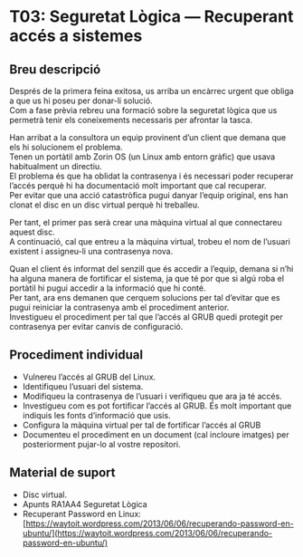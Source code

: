 # T03: Seguretat Lògica — Recuperant accés a sistemes

## Breu descripció

Després de la primera feina exitosa, us arriba un encàrrec urgent que obliga a que us hi poseu per donar-li solució.  
Com a fase prèvia rebreu una formació sobre la seguretat lògica que us permetrà tenir els coneixements necessaris per afrontar la tasca.

Han arribat a la consultora un equip provinent d’un client que demana que els hi solucionem el problema.  
Tenen un portàtil amb Zorin OS (un Linux amb entorn gràfic) que usava habitualment un directiu.  
El problema és que ha oblidat la contrasenya i és necessari poder recuperar l’accés perquè hi ha documentació molt important que cal recuperar.  
Per evitar que una acció catastròfica pugui danyar l’equip original, ens han clonat el disc en un disc virtual perquè hi treballeu.

Per tant, el primer pas serà crear una màquina virtual al que connectareu aquest disc.  
A continuació, cal que entreu a la màquina virtual, trobeu el nom de l’usuari existent i assigneu-li una contrasenya nova.

Quan el client és informat del senzill que és accedir a l’equip, demana si n’hi ha alguna manera de fortificar el sistema, ja que té por que si algú roba el portàtil hi pugui accedir a la informació que hi conté.  
Per tant, ara ens demanen que cerquem solucions per tal d’evitar que es pugui reiniciar la contrasenya amb el procediment anterior.  
Investigueu el procediment per tal que l’accés al GRUB quedi protegit per contrasenya per evitar canvis de configuració.

## Procediment individual

- Vulnereu l’accés al GRUB del Linux.  
- Identifiqueu l’usuari del sistema.  
- Modifiqueu la contrasenya de l’usuari i verifiqueu que ara ja té accés.  
- Investigueu com es pot fortificar l’accés al GRUB. És molt important que indiquis les fonts d’informació que usis.  
- Configura la màquina virtual per tal de fortificar l’accés al GRUB  
- Documenteu el procediment en un document (cal incloure imatges) per posteriorment pujar-lo al vostre repositori.

## Material de suport

- Disc virtual.  
- Apunts RA1AA4 Seguretat Lògica  
- Recuperant Password en Linux:  
  [https://waytoit.wordpress.com/2013/06/06/recuperando-password-en-ubuntu/](https://waytoit.wordpress.com/2013/06/06/recuperando-password-en-ubuntu/)
